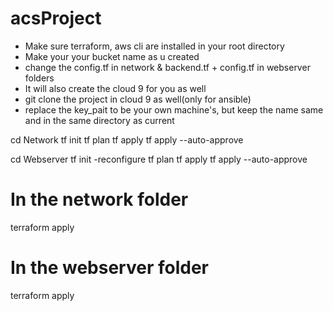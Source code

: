 # acsProject

- Make sure terraform, aws cli are installed in your root directory 
- Make your your bucket name as u created
- change the config.tf in network & backend.tf + config.tf in webserver folders
- It will also create the cloud 9 for you as well
- git clone the project in cloud 9 as well(only for ansible)
- replace the key_pait to be your own machine's, but keep the name same and in the same directory as current

cd Network
tf init 
tf plan 
tf apply
tf apply --auto-approve

cd Webserver 
tf init -reconfigure 
tf plan 
tf apply
tf apply --auto-approve

# In the network folder
terraform apply

# In the webserver folder
terraform apply
